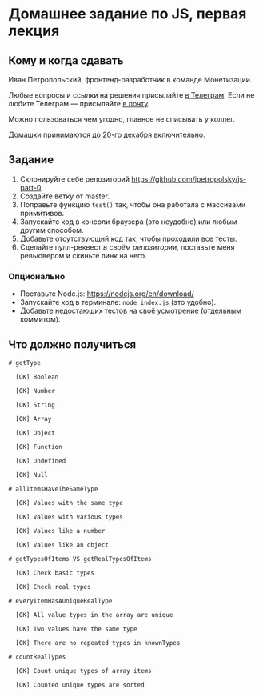 # Домашнее задание по JS, первая лекция

## Кому и когда сдавать

Иван Петропольский, фронтенд-разработчик в команде Монетизации.

Любые вопросы и ссылки на решения присылайте [в Телеграм](https://t.me/ipetropolsky).
Если не любите Телеграм — присылайте [в почту](mailto:i.petropolsky@hh.ru).

Можно пользоваться чем угодно, главное не списывать у коллег.

Домашки принимаются до 20-го декабря включительно.


## Задание

1) Склонируйте себе репозиторий https://github.com/ipetropolsky/js-part-0
2) Создайте ветку от master.
3) Поправьте функцию `test()` так, чтобы она работала с массивами примитивов.
4) Запускайте код в консоли браузера (это неудобно) или любым другим способом.
5) Добавьте отсутствующий код так, чтобы проходили все тесты.
6) Сделайте пулл-реквест *в своём репозитории*, поставьте меня ревьювером и скиньте линк на него.

### Опционально

* Поставьте Node.js: https://nodejs.org/en/download/
* Запускайте код в терминале: `node index.js` (это удобно).
* Добавьте недостающих тестов на своё усмотрение (отдельным коммитом).

## Что должно получиться

```
# getType

  [OK] Boolean
  
  [OK] Number
  
  [OK] String
  
  [OK] Array
  
  [OK] Object
  
  [OK] Function
  
  [OK] Undefined
  
  [OK] Null
  
# allItemsHaveTheSameType

  [OK] Values with the same type
  
  [OK] Values with various types
  
  [OK] Values like a number
  
  [OK] Values like an object
  
# getTypesOfItems VS getRealTypesOfItems

  [OK] Check basic types
  
  [OK] Check real types
  
# everyItemHasAUniqueRealType

  [OK] All value types in the array are unique
  
  [OK] Two values have the same type
  
  [OK] There are no repeated types in knownTypes
  
# countRealTypes

  [OK] Count unique types of array items
  
  [OK] Counted unique types are sorted
```

